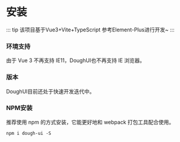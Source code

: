 # 安装


::: tip
该项目基于Vue3+Vite+TypeScript 参考Element-Plus进行开发~
:::
### 环境支持
由于 Vue 3 不再支持 IE11，DoughUI也不再支持 IE 浏览器。

### 版本
DoughUI目前还处于快速开发迭代中。


### NPM安装
推荐使用 npm 的方式安装，它能更好地和 webpack 打包工具配合使用。
```
npm i dough-ui -S
```